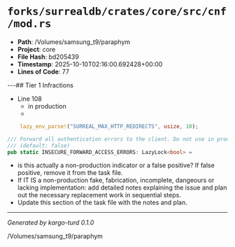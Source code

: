 # `forks/surrealdb/crates/core/src/cnf/mod.rs`

- **Path**: /Volumes/samsung_t9/paraphym
- **Project**: core
- **File Hash**: bd205439  
- **Timestamp**: 2025-10-10T02:16:00.692428+00:00  
- **Lines of Code**: 77

---## Tier 1 Infractions 


- Line 108
  - in production
  - 

```rust
	lazy_env_parse!("SURREAL_MAX_HTTP_REDIRECTS", usize, 10);

/// Forward all authentication errors to the client. Do not use in production
/// (default: false)
pub static INSECURE_FORWARD_ACCESS_ERRORS: LazyLock<bool> =
```

- is this actually a non-production indicator or a false positive? If false positive, remove it from the task file.
- If IT IS a non-production fake, fabrication, incomplete, dangeours or lacking implementation: add detailed notes explaining the issue and plan out the necessary replacement work in sequential steps. 
- Update this section of the task file with the notes and plan.

---

*Generated by kargo-turd 0.1.0*

/Volumes/samsung_t9/paraphym